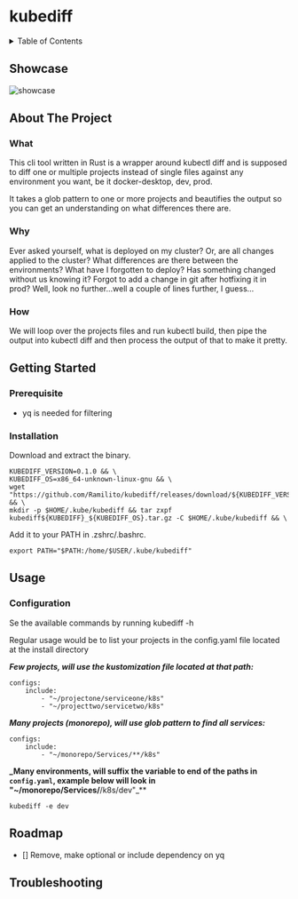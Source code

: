 # kubediff

<details>
  <summary>Table of Contents</summary>

- [kubediff](#kubediff)
  * [Showcase](#showcase)
  * [About The Project](#about-the-project)
    + [What](#what)
    + [Why](#why)
    + [How](#how)
  * [Getting Started](#getting-started)
    + [Prerequisite](#prerequisite)
    + [Installation](#installation)
  * [Usage](#usage)
  * [Roadmap](#roadmap)
  * [Troubleshooting](#troubleshooting))

</details>

## Showcase
![showcase](https://raw.github.com/Ramilito/kubediff/main/docs/images/kubediff.png)

## About The Project

### What
This cli tool written in Rust is a wrapper around kubectl diff and is supposed to diff one or multiple projects instead of
single files against any environment you want, be it docker-desktop, dev, prod.

It takes a glob pattern to one or more projects and beautifies the output so you can get an understanding on what differences there are.

### Why
Ever asked yourself, what is deployed on my cluster?
Or, are all changes applied to the cluster? 
What differences are there between the environments? 
What have I forgotten to deploy? 
Has something changed without us knowing it? 
Forgot to add a change in git after hotfixing it in prod? Well, look no further...well a couple of lines further, I guess...

### How
We will loop over the projects files and run kubectl build, then pipe the output into kubectl diff and then process the output of that to make it pretty.

## Getting Started

### Prerequisite

* yq is needed for filtering

### Installation
Download and extract the binary.
```
KUBEDIFF_VERSION=0.1.0 && \
KUBEDIFF_OS=x86_64-unknown-linux-gnu && \
wget "https://github.com/Ramilito/kubediff/releases/download/${KUBEDIFF_VERSION}/kubediff_${KUBEDIFF_VERSION}_${KUBEDIFF_OS}.tar.gz" && \
mkdir -p $HOME/.kube/kubediff && tar zxpf kubediff${KUBEDIFF}_${KUBEDIFF_OS}.tar.gz -C $HOME/.kube/kubediff && \
```

Add it to your PATH in .zshrc/.bashrc.
```
export PATH="$PATH:/home/$USER/.kube/kubediff"
```

## Usage

### Configuration
Se the available commands by running kubediff -h

Regular usage would be to list your projects in the config.yaml file located at the install directory


**_Few projects, will use the kustomization file located at that path:_**
```
configs:
    include:
        - "~/projectone/serviceone/k8s"
        - "~/projecttwo/servicetwo/k8s"
```

**_Many projects (monorepo), will use glob pattern to find all services:_**
```
configs:
    include:
        - "~/monorepo/Services/**/k8s"
```

**_Many environments, will suffix the variable to end of the paths in ```config.yaml```, example below will look in "~/monorepo/Services/**/k8s/dev"_**
```
kubediff -e dev
```

## Roadmap

- [] Remove, make optional or include dependency on yq 

## Troubleshooting

